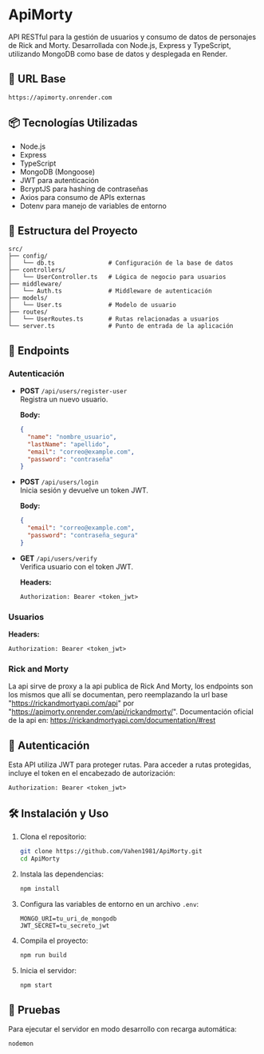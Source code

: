 # ApiMorty

API RESTful para la gestión de usuarios y consumo de datos de personajes de Rick and Morty. Desarrollada con Node.js, Express y TypeScript, utilizando MongoDB como base de datos y desplegada en Render.

## 🚀 URL Base

```
https://apimorty.onrender.com
```

## 📦 Tecnologías Utilizadas

- Node.js
- Express
- TypeScript
- MongoDB (Mongoose)
- JWT para autenticación
- BcryptJS para hashing de contraseñas
- Axios para consumo de APIs externas
- Dotenv para manejo de variables de entorno

## 📁 Estructura del Proyecto

```
src/
├── config/
│   └── db.ts               # Configuración de la base de datos
├── controllers/
│   └── UserController.ts   # Lógica de negocio para usuarios
├── middleware/
│   └── Auth.ts             # Middleware de autenticación
├── models/
│   └── User.ts             # Modelo de usuario
├── routes/
│   └── UserRoutes.ts       # Rutas relacionadas a usuarios
└── server.ts               # Punto de entrada de la aplicación
```

## 📄 Endpoints

### Autenticación

- **POST** `/api/users/register-user`\
  Registra un nuevo usuario.

  **Body:**

  ```json
  {
    "name": "nombre_usuario",
    "lastName": "apellido",
    "email": "correo@example.com",
    "password": "contraseña"
  }
  ```

- **POST** `/api/users/login`\
  Inicia sesión y devuelve un token JWT.

  **Body:**

  ```json
  {
    "email": "correo@example.com",
    "password": "contraseña_segura"
  }
  ```

- **GET** `/api/users/verify`\
  Verifica usuario con el token JWT.

  **Headers:**
  ```
  Authorization: Bearer <token_jwt>
  ```

### Usuarios

  **Headers:**
  ```
  Authorization: Bearer <token_jwt>
  ```

### Rick and Morty

La api sirve de proxy a la api publica de Rick And Morty, los endpoints son los mismos que allí se documentan, pero reemplazando la url base "https://rickandmortyapi.com/api" por "https://apimorty.onrender.com/api/rickandmorty/".
Documentación oficial de la api en: https://rickandmortyapi.com/documentation/#rest


## 🔐 Autenticación

Esta API utiliza JWT para proteger rutas. Para acceder a rutas protegidas, incluye el token en el encabezado de autorización:

```
Authorization: Bearer <token_jwt>
```

## 🛠️ Instalación y Uso

1. Clona el repositorio:

   ```bash
   git clone https://github.com/Vahen1981/ApiMorty.git
   cd ApiMorty
   ```

2. Instala las dependencias:

   ```bash
   npm install
   ```

3. Configura las variables de entorno en un archivo `.env`:

   ```
   MONGO_URI=tu_uri_de_mongodb
   JWT_SECRET=tu_secreto_jwt
   ```

4. Compila el proyecto:

   ```bash
   npm run build
   ```

5. Inicia el servidor:

   ```bash
   npm start
   ```

## 🧰 Pruebas

Para ejecutar el servidor en modo desarrollo con recarga automática:

```bash
nodemon
```

